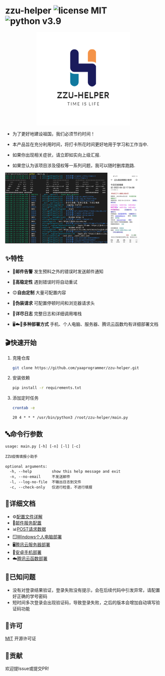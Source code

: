 # zzu-helper   ![license MIT](https://img.shields.io/badge/license-MIT-green) ![python v3.9](https://img.shields.io/badge/python-v3.9-green)

<p align="center">
  <img src="./doc/image/logo.png" alt="zzu-helper logo"/>
</p>

- 为了更好地建设祖国，我们必须节约时间！

- 本产品旨在充分利用时间，将打卡所花时间更好地用于学习和工作当中.

- 如果你出现相关症状，请立即如实向上级汇报.

- 如果您认为该项目涉及侵权等一系列问题，我可以随时删库跑路.

<p float="left">
  <img src="./doc/image/readme-1.png" width="330" alt="cli演示界面"/>
  <img src="./doc/image/readme-2.jpg" width="100" alt="邮件演示"/>
</p>

## ✨特性

- 📧**邮件告警**  发生预料之外的错误时发送邮件通知

- 💪**高稳定性**  遇到错误时将自动重试

- 😊**自由定制** 大量可配置内容

- 👻**伪装请求** 可配置停顿时间和浏览器请求头

- 📜**详尽日志**  完整日志和详细调用堆栈

- 🖥️☁️📱**多种部署方式**  手机、个人电脑、服务器、腾讯云函数均有详细部署文档

## 🎬快速开始

1. 克隆仓库

    ```bash
    git clone https://github.com/yaaprogrammer/zzu-helper.git
    ```

2. 安装依赖

    ```bash
    pip install -r requirements.txt
    ```

3. 添加定时任务

    ```bash
    crontab -e
    ```

    ```cronie
    20 4 * * * /usr/bin/python3 /root/zzu-helper/main.py
    ```

## 🔤命令行参数

```help
usage: main.py [-h] [-n] [-l] [-c]

ZZU疫情填报小助手

optional arguments:
  -h, --help         show this help message and exit
  -n, --no-email     不发送邮件
  -l, --log-no-file  不输出日志到文件
  -c, --check-only   仅进行检查，不进行填报
```

## 📘详细文档

- ⚙️[配置文件详解](./doc/config.md)
- 📧[邮件服务配置](./doc/mail-settings.md)
- 📊[POST请求数据](./doc/data.md)
- 🪟[Windows个人电脑部署](./doc/windows-deployment.md)
- 🖥️[腾讯云服务器部署](./doc/tencent-server-deployment.md)
- 📱[安卓手机部署](./doc/android-deployment.md)
- ☁️[腾讯云函数部署](./doc/tencent-cloud-function-depolyment.md)

## 💬已知问题

- 没有对登录结果验证，登录失败没有提示，会在后续代码中引发异常，请配置好正确的学号密码
- 短时间多次登录会出现验证码，导致登录失败，之后的版本会增加自动填写验证码功能

## 📝许可

[MIT](./LICENSE) 开源许可证

## 🧍贡献

欢迎提Issue或提交PR!
